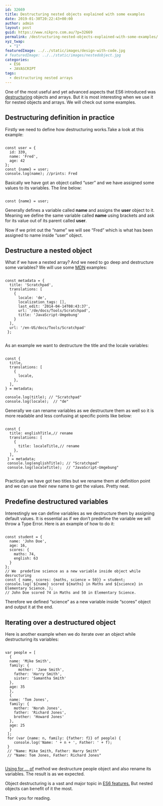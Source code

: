 ```yaml
---
id: 32669
title: Destructuring nested objects explained with some examples
date: 2019-01-30T20:22:43+00:00
author: admin
layout: post
guid: https://www.nikpro.com.au/?p=32669
permalink: /destructuring-nested-objects-explained-with-some-examples/
xyz_twap:
  - "1"
featuredImage: ../../static/images/design-with-code.jpg
# featuredImage: ../../static/images/nestedobject.jpg
categories:
  - ES6
  - JAVASCRIPT
tags:
  - destructuring nested arrays
---
```

One of the most useful and yet advanced aspects that ES6 introduced was [destructuring](https://www.nikpro.com.au/using-es6-destructuring-in-react-application-codes/) objects and arrays. But it is most interesting when we use it for nested objects and arrays. We will check out some examples.

## Destructuring definition in practice

Firstly we need to define how destructuring works.Take a look at this example:


```

const user = {
  id: 339,
  name: 'Fred',
  age: 42
};
const {name} = user;
console.log(name); //prints: Fred

```


Basically we have got an object called &#8220;user&#8221; and we have assigned some values to its variables. The line below:


```

const {name} = user;

```


Generally defines a variable called **name** and assigns the **user** object to it. Meaning we define the same variable called **name** using brackets and ask for its value out of its parent called **user**. 

Now if we print out the &#8220;name&#8221; we will see &#8220;Fred&#8221; which is what has been assigned to name inside &#8220;user&#8221; object.

## Destructure a nested object

What if we have a nested array? And we need to go deep and destructure some variables? We will use some <a href="https://developer.mozilla.org/en-US/docs/Web/JavaScript/Reference/Operators/Destructuring_assignment" target="_blank" rel="noreferrer noopener" aria-label="MDN (opens in a new tab)">MDN</a> examples:


```

const metadata = {
  title: 'Scratchpad',
  translations: [
    {
      locale: 'de',
      localization_tags: [],
      last_edit: '2014-04-14T08:43:37',
      url: '/de/docs/Tools/Scratchpad',
      title: 'JavaScript-Umgebung'
    }
  ],
  url: '/en-US/docs/Tools/Scratchpad'
 };
 
```


As an example we want to destructure the title and the locale variables:


```

const { 
  title,
  translations: [
    {
      locale,
    },
  ],
} = metadata;

console.log(title); // "Scratchpad"
console.log(locale);  // "de"

```


Generally we can rename variables as we destructure them as well so it is more readable and less confusing at specific points like below:


```

const {
  title: englishTitle,// rename
  translations: [
    {
      title: localeTitle,// rename
    },
  ],
 } = metadata;
 console.log(englishTitle); // "Scratchpad"
 console.log(localeTitle);  // "JavaScript-Umgebung"
 
```


Practically we have got two titles but we rename them at definition point and we can use their new name to get the values. Pretty neat.

## Predefine destructured variables

Interestingly we can define variables as we destructure them by assigning default values. It is essential as if we don&#8217;t predefine the variable we will throw a Type Error. Here is an example of how to do it:


```

const student = {
  name: 'John Doe',
  age: 16,
  scores: {
    maths: 74,
    english: 63
  }
};
// We  predefine science as a new variable inside object while desructuring
const { name, scores: {maths, science = 50}} = student;
console.log(`${name} scored ${maths} in Maths and ${science} in Elementary Science.`);
// John Doe scored 74 in Maths and 50 in Elementary Science.

```


Therefore we defined &#8220;science&#8221; as a new variable inside &#8220;scores&#8221; object and output it at the end.

## Iterating over a destructured object

Here is another example when we do iterate over an object while destructuring its variables:


```

var people = [
  {
  name: 'Mike Smith',
  family: {
      mother: 'Jane Smith',
    father: 'Harry Smith',
    sister: 'Samantha Smith'
  },
  age: 35
  },
  {
  name: 'Tom Jones',
  family: {
    mother: 'Norah Jones',
    father: 'Richard Jones',
    brother: 'Howard Jones'
  },
  age: 25
  }
 ];
 for (var {name: n, family: {father: f}} of people) {
    console.log('Name: ' + n + ', Father: ' + f);
 }
 // "Name: Mike Smith, Father: Harry Smith"
 // "Name: Tom Jones, Father: Richard Jones"
 
```


[Using for &#8230; of](https://www.nikpro.com.au/converting-objects-to-arrays-and-looping-through-them-with-object-keys-and-object-values/) method we destructure people object and also rename its variables. The result is as we expected.

Object destructuring is a vast and major topic in [ES6 features.](https://www.nikpro.com.au/using-es6-destructuring-in-react-application-codes/) But nested objects can benefit of it the most.

Thank you for reading.
